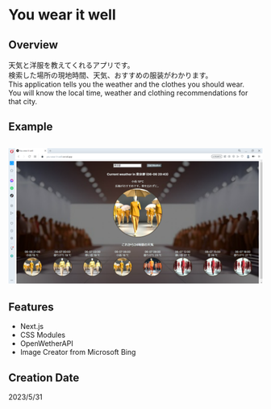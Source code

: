 # You wear it well

## Overview

天気と洋服を教えてくれるアプリです。  
検索した場所の現地時間、天気、おすすめの服装がわかります。  
This application tells you the weather and the clothes you should wear.  
You will know the local time, weather and clothing recommendations for that city.

## Example

## ![example.png](/public/img/example.png "example.png")

## Features

- Next.js
- CSS Modules
- OpenWetherAPI
- Image Creator from Microsoft Bing

## Creation Date

2023/5/31
